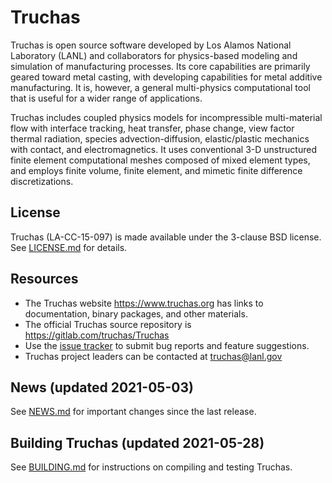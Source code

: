 Truchas
==============================================================================
Truchas is open source software developed by Los Alamos National Laboratory
(LANL) and collaborators for physics-based modeling and simulation of
manufacturing processes. Its core capabilities are primarily geared toward
metal casting, with developing capabilities for metal additive manufacturing.
It is, however, a general multi-physics computational tool that is useful for
a wider range of applications.

Truchas includes coupled physics models for incompressible multi-material flow
with interface tracking, heat transfer, phase change, view factor thermal
radiation, species advection-diffusion, elastic/plastic mechanics with contact,
and electromagnetics.  It uses conventional 3-D unstructured finite element
computational meshes composed of mixed element types, and employs finite volume,
finite element, and mimetic finite difference discretizations.

License
------------------------------------------------------------------------------
Truchas (LA-CC-15-097) is made available under the 3-clause BSD license.
See [LICENSE.md](LICENSE.md) for details.

Resources
------------------------------------------------------------------------------
* The Truchas website https://www.truchas.org has links to documentation,
  binary packages, and other materials.
* The official Truchas source repository is https://gitlab.com/truchas/Truchas
* Use the [issue tracker][3] to submit bug reports and feature suggestions.
* Truchas project leaders can be contacted at <truchas@lanl.gov>

[2]: https://gitlab.com/truchas/truchas
[3]: https://gitlab.com/truchas/truchas/issues

News (updated 2021-05-03)
------------------------------------------------------------------------------
See [NEWS.md](NEWS.md) for important changes since the last release.

Building Truchas (updated 2021-05-28)
------------------------------------------------------------------------------
See [BUILDING.md](BUILDING.md) for instructions on compiling and testing
Truchas.

